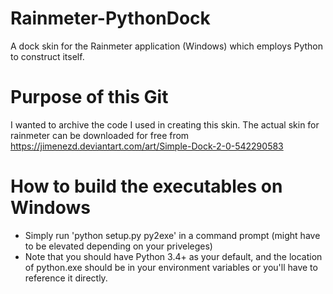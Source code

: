 # Rainmeter-PythonDock
A dock skin for the Rainmeter  application (Windows) which employs Python to construct itself.

# Purpose of this Git
I wanted to archive the code I used in creating this skin. The actual skin for rainmeter can be downloaded for free from https://jimenezd.deviantart.com/art/Simple-Dock-2-0-542290583

# How to build the executables on Windows
 - Simply run 'python setup.py py2exe' in a command prompt (might have to be elevated depending on your priveleges)
 - Note that you should have Python 3.4+ as your default, and the location of python.exe should be in your environment variables or you'll have to reference it directly.
